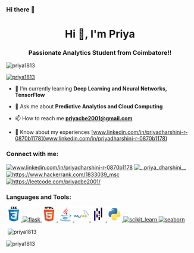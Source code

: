 ### Hi there 👋

<h1 align="center">Hi 👋, I'm Priya</h1>
<h3 align="center">Passionate Analytics Student from Coimbatore!!</h3>

<p align="left"> <img src="https://komarev.com/ghpvc/?username=priya1813&label=Profile%20views&color=0e75b6&style=flat" alt="priya1813" /> </p>

<p align="left"> <a href="https://github.com/ryo-ma/github-profile-trophy"><img src="https://github-profile-trophy.vercel.app/?username=priya1813" alt="priya1813" /></a> </p>

- 🌱 I’m currently learning **Deep Learning and Neural Networks, TensorFlow**

- 💬 Ask me about **Predictive Analytics and Cloud Computing**

- 📫 How to reach me **priyacbe2001@gmail.com**

- 📄 Know about my experiences [www.linkedin.com/in/priyadharshini-r-0870b1178](www.linkedin.com/in/priyadharshini-r-0870b1178)

<h3 align="left">Connect with me:</h3>
<p align="left">
<a href="https://linkedin.com/in/www.linkedin.com/in/priyadharshini-r-0870b1178" target="blank"><img align="center" src="https://raw.githubusercontent.com/rahuldkjain/github-profile-readme-generator/master/src/images/icons/Social/linked-in-alt.svg" alt="www.linkedin.com/in/priyadharshini-r-0870b1178" height="30" width="40" /></a>
<a href="https://instagram.com/_.priya_dharshini__" target="blank"><img align="center" src="https://raw.githubusercontent.com/rahuldkjain/github-profile-readme-generator/master/src/images/icons/Social/instagram.svg" alt="_.priya_dharshini__" height="30" width="40" /></a>
<a href="https://www.hackerrank.com/https://www.hackerrank.com/1833039_msc" target="blank"><img align="center" src="https://raw.githubusercontent.com/rahuldkjain/github-profile-readme-generator/master/src/images/icons/Social/hackerrank.svg" alt="https://www.hackerrank.com/1833039_msc" height="30" width="40" /></a>
<a href="https://www.leetcode.com/https://leetcode.com/priyacbe2001/" target="blank"><img align="center" src="https://raw.githubusercontent.com/rahuldkjain/github-profile-readme-generator/master/src/images/icons/Social/leet-code.svg" alt="https://leetcode.com/priyacbe2001/" height="30" width="40" /></a>
</p>

<h3 align="left">Languages and Tools:</h3>
<p align="left"> <a href="https://www.w3schools.com/css/" target="_blank" rel="noreferrer"> <img src="https://raw.githubusercontent.com/devicons/devicon/master/icons/css3/css3-original-wordmark.svg" alt="css3" width="40" height="40"/> </a> <a href="https://flask.palletsprojects.com/" target="_blank" rel="noreferrer"> <img src="https://www.vectorlogo.zone/logos/pocoo_flask/pocoo_flask-icon.svg" alt="flask" width="40" height="40"/> </a> <a href="https://www.w3.org/html/" target="_blank" rel="noreferrer"> <img src="https://raw.githubusercontent.com/devicons/devicon/master/icons/html5/html5-original-wordmark.svg" alt="html5" width="40" height="40"/> </a> <a href="https://www.java.com" target="_blank" rel="noreferrer"> <img src="https://raw.githubusercontent.com/devicons/devicon/master/icons/java/java-original.svg" alt="java" width="40" height="40"/> </a> <a href="https://www.mysql.com/" target="_blank" rel="noreferrer"> <img src="https://raw.githubusercontent.com/devicons/devicon/master/icons/mysql/mysql-original-wordmark.svg" alt="mysql" width="40" height="40"/> </a> <a href="https://pandas.pydata.org/" target="_blank" rel="noreferrer"> <img src="https://raw.githubusercontent.com/devicons/devicon/2ae2a900d2f041da66e950e4d48052658d850630/icons/pandas/pandas-original.svg" alt="pandas" width="40" height="40"/> </a> <a href="https://www.python.org" target="_blank" rel="noreferrer"> <img src="https://raw.githubusercontent.com/devicons/devicon/master/icons/python/python-original.svg" alt="python" width="40" height="40"/> </a> <a href="https://scikit-learn.org/" target="_blank" rel="noreferrer"> <img src="https://upload.wikimedia.org/wikipedia/commons/0/05/Scikit_learn_logo_small.svg" alt="scikit_learn" width="40" height="40"/> </a> <a href="https://seaborn.pydata.org/" target="_blank" rel="noreferrer"> <img src="https://seaborn.pydata.org/_images/logo-mark-lightbg.svg" alt="seaborn" width="40" height="40"/> </a> </p>

<p>&nbsp;<img align="center" src="https://github-readme-stats.vercel.app/api?username=priya1813&show_icons=true&locale=en" alt="priya1813" /></p>

<p><img align="center" src="https://github-readme-streak-stats.herokuapp.com/?user=priya1813&" alt="priya1813" /></p>
